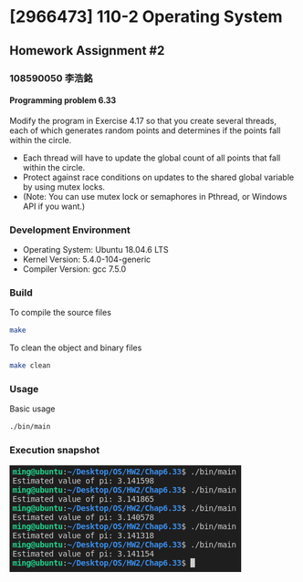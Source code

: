 # [2966473] 110-2 Operating System

## Homework Assignment #2

### 108590050 李浩銘

#### Programming problem 6.33

Modify the program in Exercise 4.17 so that you create several threads, each of which generates random points and determines if the points fall within the circle.

- Each thread will have to update the global count of all points that fall within the circle.
- Protect against race conditions on updates to the shared global variable by using mutex locks.
- (Note: You can use mutex lock or semaphores in Pthread, or Windows API if you want.)

### Development Environment

- Operating System: Ubuntu 18.04.6 LTS
- Kernel Version: 5.4.0-104-generic
- Compiler Version: gcc 7.5.0

### Build

To compile the source files

```bash
make
```

To clean the object and binary files

```bash
make clean
```

### Usage

Basic usage

```bash
./bin/main
```

### Execution snapshot

![img](./doc/execution.png)
